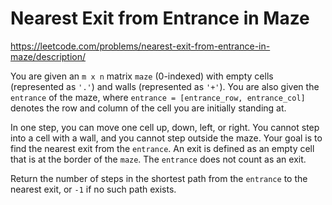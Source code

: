 # Nearest Exit from Entrance in Maze

https://leetcode.com/problems/nearest-exit-from-entrance-in-maze/description/

You are given an `m x n` matrix `maze` (0-indexed) with empty cells (represented as `'.'`) and walls (represented as `'+'`). You are also given the `entrance` of the maze, where `entrance = [entrance_row, entrance_col]` denotes the row and column of the cell you are initially standing at.

In one step, you can move one cell up, down, left, or right. You cannot step into a cell with a wall, and you cannot step outside the maze. Your goal is to find the nearest exit from the `entrance`. An exit is defined as an empty cell that is at the border of the `maze`. The `entrance` does not count as an exit.

Return the number of steps in the shortest path from the `entrance` to the nearest exit, or `-1` if no such path exists.
